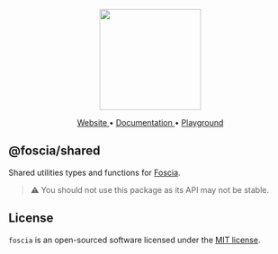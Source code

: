<p align="center">
  <a href="https://foscia-dev.github.io/foscia">
    <img width="180" src="https://foscia-dev.github.io/foscia/img/icon.svg" alt="">
  </a>
</p>

<p align="center">
<a href="https://foscia-dev.github.io/foscia">
  Website
</a>
•
<a href="https://foscia-dev.github.io/foscia/docs/getting-started">
  Documentation
</a>
•
<a href="https://stackblitz.com/edit/foscia?file=playground.ts">
  Playground
</a>
</p>

## @foscia/shared

Shared utilities types and functions for [Foscia](https://foscia-dev.github.io/foscia).

> :warning: You should not use this package as its API may not be stable.

## License

`foscia` is an open-sourced software licensed under the
[MIT license](LICENSE).
